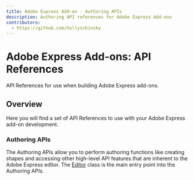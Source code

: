 ```yaml
---
title: Adobe Express Add-on - Authoring APIs
description: Authoring API references for Adobe Express Add-ons
contributors:
  - https://github.com/hollyschinsky
---
```


<Hero slots="heading, text" background="rgb(138, 43, 226)"/>

# Adobe Express Add-ons: API References
API References for use when building Adobe Express add-ons.

## Overview
Here you will find a set of API References to use with your Adobe Express add-on development.

### Authoring APIs
The Authoring APIs allow you to perform authoring functions like creating shapes and accessing other high-level API features that are inherent to the Adobe Express editor. The [Editor](../pages/api/classes/Editor.md) class is the main entry point into the Authoring APIs.


<br/><br/><br/><br/>